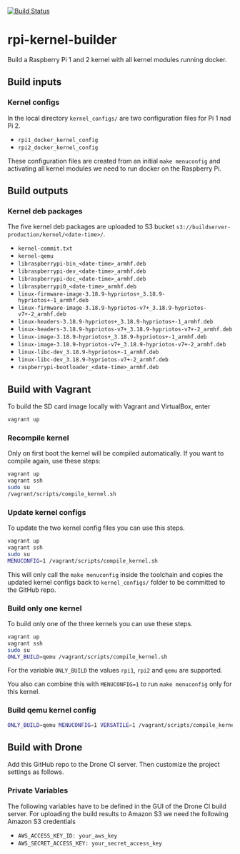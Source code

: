 [![Build Status](https://builder.hypriot.com/api/badge/github.com/hypriot/rpi-kernel-builder/status.svg?branch=master)](https://builder.hypriot.com/github.com/hypriot/rpi-kernel-builder)
# rpi-kernel-builder

Build a Raspberry Pi 1 and 2 kernel with all kernel modules running docker.

## Build inputs

### Kernel configs

In the local directory `kernel_configs/` are two configuration files for Pi 1 nad Pi 2.

* `rpi1_docker_kernel_config`
* `rpi2_docker_kernel_config`

These configuration files are created from an initial `make menuconfig` and activating all kernel modules we need to run docker on the Raspberry Pi.

## Build outputs

### Kernel deb packages

The five kernel deb packages are uploaded to S3 bucket `s3://buildserver-production/kernel/<date-time>/`.

* `kernel-commit.txt`
* `kernel-qemu`
* `libraspberrypi-bin_<date-time>_armhf.deb`
* `libraspberrypi-dev_<date-time>_armhf.deb`
* `libraspberrypi-doc_<date-time>_armhf.deb`
* `libraspberrypi0_<date-time>_armhf.deb`
* `linux-firmware-image-3.18.9-hypriotos+_3.18.9-hypriotos+-1_armhf.deb`
* `linux-firmware-image-3.18.9-hypriotos-v7+_3.18.9-hypriotos-v7+-2_armhf.deb`
* `linux-headers-3.18.9-hypriotos+_3.18.9-hypriotos+-1_armhf.deb`
* `linux-headers-3.18.9-hypriotos-v7+_3.18.9-hypriotos-v7+-2_armhf.deb`
* `linux-image-3.18.9-hypriotos+_3.18.9-hypriotos+-1_armhf.deb`
* `linux-image-3.18.9-hypriotos-v7+_3.18.9-hypriotos-v7+-2_armhf.deb`
* `linux-libc-dev_3.18.9-hypriotos+-1_armhf.deb`
* `linux-libc-dev_3.18.9-hypriotos-v7+-2_armhf.deb`
* `raspberrypi-bootloader_<date-time>_armhf.deb`


## Build with Vagrant

To build the SD card image locally with Vagrant and VirtualBox, enter

```bash
vagrant up
```

### Recompile kernel

Only on first boot the kernel will be compiled automatically.
If you want to compile again, use these steps:

```bash
vagrant up
vagrant ssh
sudo su
/vagrant/scripts/compile_kernel.sh
```

### Update kernel configs

To update the two kernel config files you can use this steps.

```bash
vagrant up
vagrant ssh
sudo su
MENUCONFIG=1 /vagrant/scripts/compile_kernel.sh
```

This will only call the `make menuconfig` inside the toolchain and copies the updated kernel configs back to `kernel_configs/` folder to be committed to the GitHub repo.

### Build only one kernel

To build only one of the three kernels you can use these steps.

```bash
vagrant up
vagrant ssh
sudo su
ONLY_BUILD=qemu /vagrant/scripts/compile_kernel.sh
```

For the variable `ONLY_BUILD` the values `rpi1`, `rpi2` and `qemu` are supported.

You also can combine this with `MENUCONFIG=1` to run `make menuconfig` only for this kernel.

### Build qemu kernel config

```bash
ONLY_BUILD=qemu MENUCONFIG=1 VERSATILE=1 /vagrant/scripts/compile_kernel.sh
```

## Build with Drone

Add this GitHub repo to the Drone CI server. Then customize the project settings as follows.

### Private Variables

The following variables have to be defined in the GUI of the Drone CI build server.
For uploading the build results to Amazon S3 we need the following Amazon S3 credentials

* `AWS_ACCESS_KEY_ID: your_aws_key`
* `AWS_SECRET_ACCESS_KEY: your_secret_access_key`

